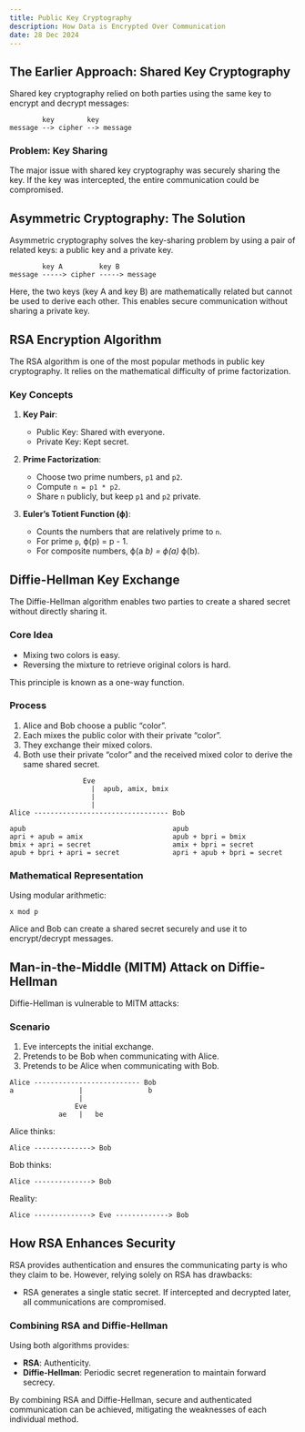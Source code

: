 ```yaml
---
title: Public Key Cryptography
description: How Data is Encrypted Over Communication
date: 28 Dec 2024
---
```


## The Earlier Approach: Shared Key Cryptography

Shared key cryptography relied on both parties using the same key to encrypt and decrypt messages:

```
        key        key
message --> cipher --> message
```

### Problem: Key Sharing

The major issue with shared key cryptography was securely sharing the key. If the key was intercepted, the entire communication could be compromised.

## Asymmetric Cryptography: The Solution

Asymmetric cryptography solves the key-sharing problem by using a pair of related keys: a public key and a private key.

```
        key A         key B
message -----> cipher -----> message
```

Here, the two keys (key A and key B) are mathematically related but cannot be used to derive each other. This enables secure communication without sharing a private key.

## RSA Encryption Algorithm

The RSA algorithm is one of the most popular methods in public key cryptography. It relies on the mathematical difficulty of prime factorization.

### Key Concepts

1. **Key Pair**:

   - Public Key: Shared with everyone.
   - Private Key: Kept secret.

2. **Prime Factorization**:

   - Choose two prime numbers, `p1` and `p2`.
   - Compute `n = p1 * p2`.
   - Share `n` publicly, but keep `p1` and `p2` private.

3. **Euler’s Totient Function (ϕ)**:
   - Counts the numbers that are relatively prime to `n`.
   - For prime `p`, ϕ(p) = p - 1.
   - For composite numbers, ϕ(a _b) = ϕ(a)_ ϕ(b).

## Diffie-Hellman Key Exchange

The Diffie-Hellman algorithm enables two parties to create a shared secret without directly sharing it.

### Core Idea

- Mixing two colors is easy.
- Reversing the mixture to retrieve original colors is hard.

This principle is known as a one-way function.

### Process

1. Alice and Bob choose a public “color”.
2. Each mixes the public color with their private “color”.
3. They exchange their mixed colors.
4. Both use their private “color” and the received mixed color to derive the same shared secret.

```
                  Eve
                    |  apub, amix, bmix
                    |
                    |
Alice --------------------------------- Bob

apub                                    apub
apri + apub = amix                      apub + bpri = bmix
bmix + apri = secret                    amix + bpri = secret
apub + bpri + apri = secret             apri + apub + bpri = secret
```

### Mathematical Representation

Using modular arithmetic:

```
x mod p
```

Alice and Bob can create a shared secret securely and use it to encrypt/decrypt messages.

## Man-in-the-Middle (MITM) Attack on Diffie-Hellman

Diffie-Hellman is vulnerable to MITM attacks:

### Scenario

1. Eve intercepts the initial exchange.
2. Pretends to be Bob when communicating with Alice.
3. Pretends to be Alice when communicating with Bob.

```
Alice -------------------------- Bob
a                |                b
                 |
                Eve
            ae   |   be
```

Alice thinks:

```
Alice --------------> Bob
```

Bob thinks:

```
Alice --------------> Bob
```

Reality:

```
Alice --------------> Eve -------------> Bob
```

## How RSA Enhances Security

RSA provides authentication and ensures the communicating party is who they claim to be. However, relying solely on RSA has drawbacks:

- RSA generates a single static secret. If intercepted and decrypted later, all communications are compromised.

### Combining RSA and Diffie-Hellman

Using both algorithms provides:

- **RSA**: Authenticity.
- **Diffie-Hellman**: Periodic secret regeneration to maintain forward secrecy.

By combining RSA and Diffie-Hellman, secure and authenticated communication can be achieved, mitigating the weaknesses of each individual method.
